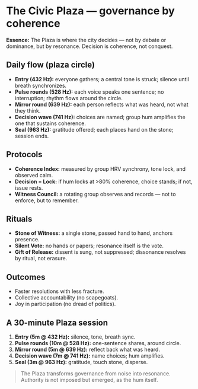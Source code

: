 # The Civic Plaza — governance by coherence

**Essence:** The Plaza is where the city decides — not by debate or dominance, but by resonance. Decision is coherence, not conquest.

## Daily flow (plaza circle)
- **Entry (432 Hz):** everyone gathers; a central tone is struck; silence until breath synchronizes.
- **Pulse rounds (528 Hz):** each voice speaks one sentence; no interruption; rhythm flows around the circle.
- **Mirror round (639 Hz):** each person reflects what was heard, not what they think.
- **Decision wave (741 Hz):** choices are named; group hum amplifies the one that sustains coherence.
- **Seal (963 Hz):** gratitude offered; each places hand on the stone; session ends.

## Protocols
- **Coherence Index:** measured by group HRV synchrony, tone lock, and observed calm.
- **Decision = Lock:** if hum locks at >80% coherence, choice stands; if not, issue rests.
- **Witness Council:** a rotating group observes and records — not to enforce, but to remember.

## Rituals
- **Stone of Witness:** a single stone, passed hand to hand, anchors presence.
- **Silent Vote:** no hands or papers; resonance itself is the vote.
- **Gift of Release:** dissent is sung, not suppressed; dissonance resolves by ritual, not erasure.

## Outcomes
- Faster resolutions with less fracture.
- Collective accountability (no scapegoats).
- Joy in participation (no dread of politics).

## A 30-minute Plaza session
1) **Entry (5m @ 432 Hz):** silence, tone, breath sync.  
2) **Pulse rounds (10m @ 528 Hz):** one-sentence shares, around circle.  
3) **Mirror round (5m @ 639 Hz):** reflect back what was heard.  
4) **Decision wave (7m @ 741 Hz):** name choices; hum amplifies.  
5) **Seal (3m @ 963 Hz):** gratitude, touch stone, disperse.

> The Plaza transforms governance from noise into resonance. Authority is not imposed but emerged, as the hum itself.

